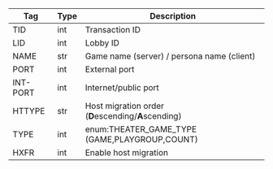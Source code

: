 Tag      | Type  | Description     
---      | ----  | ---
TID      |  int  | Transaction ID
LID      |  int  | Lobby ID
NAME     |  str  | Game name (server) / persona name (client)
PORT     |  int  | External port
INT-PORT |  int  | Internet/public port
HTTYPE   |  str  | Host migration order (**D**escending/**A**scending)
TYPE     |  int  | enum:THEATER_GAME_TYPE (GAME,PLAYGROUP,COUNT)
HXFR     |  int  | Enable host migration